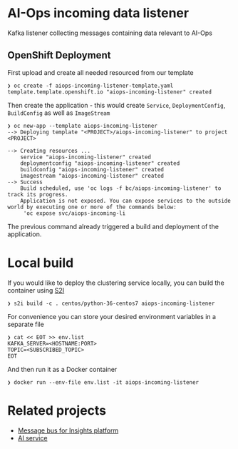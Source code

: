 # AI-Ops incoming data listener

Kafka listener collecting messages containing data relevant to AI-Ops

## OpenShift Deployment

First upload and create all needed resourced from our template

```
❯ oc create -f aiops-incoming-listener-template.yaml
template.template.openshift.io "aiops-incoming-listener" created
```

Then create the application - this would create `Service`, `DeploymentConfig`, `BuildConfig` as well as `ImageStream`

```
❯ oc new-app --template aiops-incoming-listener
--> Deploying template "<PROJECT>/aiops-incoming-listener" to project <PROJECT>

--> Creating resources ...
    service "aiops-incoming-listener" created
    deploymentconfig "aiops-incoming-listener" created
    buildconfig "aiops-incoming-listener" created
    imagestream "aiops-incoming-listener" created
--> Success
    Build scheduled, use 'oc logs -f bc/aiops-incoming-listener' to track its progress.
    Application is not exposed. You can expose services to the outside world by executing one or more of the commands below:
     'oc expose svc/aiops-incoming-li
```

The previous command already triggered a build and deployment of the application.

# Local build

If you would like to deploy the clustering service locally, you can build the container using [S2I](https://github.com/openshift/source-to-image)

```
❯ s2i build -c . centos/python-36-centos7 aiops-incoming-listener
```

For convenience you can store your desired environment variables in a separate file

```
❯ cat << EOT >> env.list
KAFKA_SERVER=<HOSTNAME:PORT>
TOPIC=<SUBSCRIBED_TOPIC>
EOT
```

And then run it as a Docker container

```
❯ docker run --env-file env.list -it aiops-incoming-listener
```


# Related projects

- [Message bus for Insights platform](https://github.com/RedHatInsights/platform-mq)
- [AI service](https://github.com/RedHatInsights/aicoe-insights-clustering)
